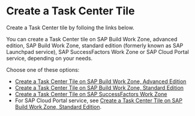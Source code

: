 <!-- loio70e7f6e91e7b480796c5d24c34e1228e -->

# Create a Task Center Tile

Create a Task Center tile by folloing the links below.

You can create a Task Center tile on SAP Build Work Zone, advanced edition, SAP Build Work Zone, standard edition \(formerly known as SAP Launchpad service\), SAP SuccessFactors Work Zone or SAP Cloud Portal service, depending on your needs.

Choose one of these options:

-   [Create a Task Center Tile on SAP Build Work Zone, Advanced Edition](create-a-task-center-tile-on-sap-build-work-zone-advanced-edition-8832889.md)
-   [Create a Task Center Tile on SAP Build Work Zone, Standard Edition](create-a-task-center-tile-on-sap-build-work-zone-standard-edition-1f89381.md)
-   [Create a Task Center Tile on SAP SuccessFactors Work Zone](create-a-task-center-tile-on-sap-successfactors-work-zone-b00ac0c.md)
-   For SAP Cloud Portal service, see [Create a Task Center Tile on SAP Build Work Zone, Standard Edition](create-a-task-center-tile-on-sap-build-work-zone-standard-edition-1f89381.md).

